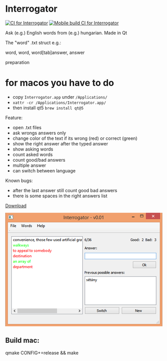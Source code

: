 # Interrogator

[![CI for Interrogator](https://github.com/bycym/Interrogator/actions/workflows/main.yml/badge.svg)](https://github.com/bycym/Interrogator/actions/workflows/main.yml) [![Mobile build CI for Interrogator](https://github.com/bycym/Interrogator/actions/workflows/mobile.yml/badge.svg)](https://github.com/bycym/Interrogator/actions/workflows/mobile.yml)

Ask (e.g.) English words from (e.g.) hungarian. Made in Qt

The "word" .txt struct e.g.:

word, word, word[tab]answer, answer

preparation
# for macos you have to do
- copy `Interrogator.app` under `/Applications/`
- `xattr -cr /Applications/Interrogator.app/`
- then install qt5 `brew install qt@5`

Feature:
- open .txt files
- ask wrongs answers only
- change color of the text if its wrong (red) or correct (green)
- show the right answer after the typed answer
- show asking words
- count asked words
- count good/bad answers
- multiple answer
- can switch between language

Known bugs:
- after the last answer still count good bad answers
- there is some spaces in the right answers list

[Download](https://arcsibo.gumroad.com/l/ZvJvu)

![alt tag](https://github.com/arcsibo/Interrogator/blob/master/screenshot.png)


## Build mac:
qmake CONFIG+=release && make
